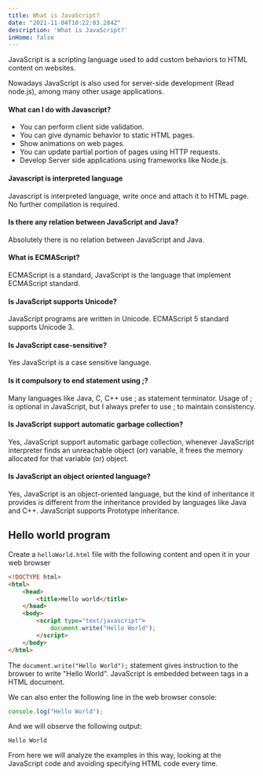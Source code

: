 ```yaml
---
title: What is JavaScript?
date: "2021-11-04T10:22:03.284Z"
description: 'What is JavaScript?'
inHome: false
---
```


JavaScript is a scripting language used to add custom behaviors to HTML content on websites.

Nowadays JavaScript is also used for server-side development (Read node.js), among many other usage applications.

#### What can I do with Javascript?

- You can perform client side validation.
- You can give dynamic behavior to static HTML pages.
- Show animations on web pages.
- You can update partial portion of pages using HTTP requests.
- Develop Server side applications using frameworks like Node.js.

#### Javascript is interpreted language

Javascript is interpreted language, write once and attach it to HTML page. No further compilation is required.

#### Is there any relation between JavaScript and Java?

Absolutely there is no relation between JavaScript and Java.

#### What is ECMAScript?

ECMAScript is a standard, JavaScript is the language that
implement ECMAScript standard.

#### Is JavaScript supports Unicode?

JavaScript programs are written in Unicode. ECMAScript 5 standard supports Unicode 3.

#### Is JavaScript case-sensitive?

Yes JavaScript is a case sensitive language.

#### Is it compulsory to end statement using ;?
Many languages like Java, C, C++ use ; as statement terminator.
Usage of ; is optional in JavaScript, but I always prefer to use ; to maintain consistency.

#### Is JavaScript support automatic garbage collection?

Yes, JavaScript support automatic garbage collection, whenever JavaScript interpreter finds an unreachable object (or) variable, it frees the memory allocated for that variable (or) object.

#### Is JavaScript an object oriented language?

Yes, JavaScript is an object-oriented language, but the kind of inheritance it provides is different from the inheritance provided by languages like Java and C++. JavaScript supports Prototype inheritance.

## Hello world program

Create a `helloWorld.html` file with the following content and open it in your web browser

```html
<!DOCTYPE html>
<html>
    <head>
        <title>Hello world</title>
    </head>
    <body>
        <script type="text/javascript">
            document.write("Hello World");
        </script>
    </body>
</html>
```

The `document.write("Hello World");`  statement gives instruction to the browser to write "Hello World". JavaScript is embedded between <script></script> tags in a HTML document.

We can also enter the following line in the web browser console:

```javascript
console.log("Hello World");
```

And we will observe the following output:

```
Hello World
```

From here we will analyze the examples in this way, looking at the JavaScript code and avoiding specifying HTML code every time.